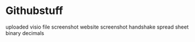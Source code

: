 # Githubstuff
uploaded visio file 
screenshot website
screenshot handshake
spread sheet binary decimals
